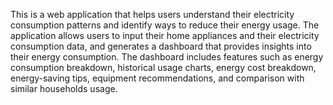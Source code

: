 This is a web application that helps users understand their electricity consumption patterns and identify ways to reduce their energy usage. 
The application allows users to input their home appliances and their electricity consumption data, and generates a dashboard that provides 
insights into their energy consumption. The dashboard includes features such as energy consumption breakdown, historical usage charts, 
energy cost breakdown, energy-saving tips, equipment recommendations, and comparison with similar households usage. 
